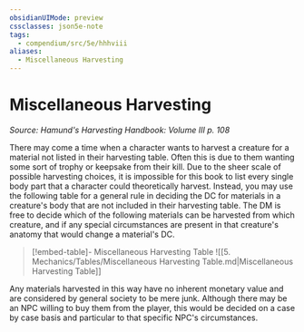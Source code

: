 ```yaml
---
obsidianUIMode: preview
cssclasses: json5e-note
tags:
  - compendium/src/5e/hhhviii
aliases:
  - Miscellaneous Harvesting
---
```

# Miscellaneous Harvesting
*Source: Hamund's Harvesting Handbook: Volume III p. 108* 

There may come a time when a character wants to harvest a creature for a material not listed in their harvesting table. Often this is due to them wanting some sort of trophy or keepsake from their kill. Due to the sheer scale of possible harvesting choices, it is impossible for this book to list every single body part that a character could theoretically harvest. Instead, you may use the following table for a general rule in deciding the DC for materials in a creature's body that are not included in their harvesting table. The DM is free to decide which of the following materials can be harvested from which creature, and if any special circumstances are present in that creature's anatomy that would change a material's DC.

> [!embed-table]- Miscellaneous Harvesting Table
> ![[5. Mechanics/Tables/Miscellaneous Harvesting Table.md\|Miscellaneous Harvesting Table]]

Any materials harvested in this way have no inherent monetary value and are considered by general society to be mere junk. Although there may be an NPC willing to buy them from the player, this would be decided on a case by case basis and particular to that specific NPC's circumstances.
